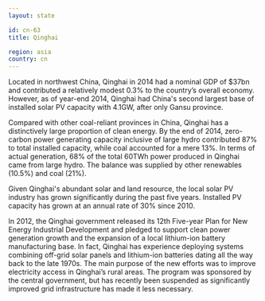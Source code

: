 ```yaml
---
layout: state

id: cn-63
title: Qinghai

region: asia
country: cn
---
```

Located in northwest China, Qinghai in 2014 had a nominal GDP of $37bn and contributed a relatively modest 0.3% to the country’s overall economy. However, as of year-end 2014, Qinghai had China's second largest base of installed solar PV capacity with 4.1GW, after only Gansu province.   

Compared with other coal-reliant provinces in China, Qinghai has a distinctively large proportion of clean energy. By the end of 2014, zero-carbon power generating capacity inclusive of large hydro contributed 87% to total installed capacity, while coal accounted for a mere 13%. In terms of actual generation, 68% of the total 60TWh power produced in Qinghai came from large hydro. The balance was supplied by other renewables (10.5%) and coal (21%).

Given Qinghai's abundant solar and land resource, the local solar PV industry has grown significantly during the past five years. Installed PV capacity has grown at an annual rate of 30% since 2010.  

In 2012, the Qinghai government released its 12th Five-year Plan for New Energy Industrial Development and pledged to support clean power generation growth and the expansion of a local lithium-ion battery manufacturing base. In fact, Qinghai has experience deploying systems combining off-grid solar panels and lithium-ion batteries dating all the way back to the late 1970s. The main purpose of the new efforts was to improve electricity access in Qinghai’s rural areas. The program was sponsored by the central government, but has recently been suspended as significantly improved grid infrastructure has made it less necessary. 
